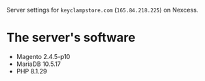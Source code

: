 Server settings for `keyclampstore.com` (`165.84.218.225`) on Nexcess.  

# The server's software
- Magento 2.4.5-p10
- MariaDB 10.5.17
- PHP 8.1.29